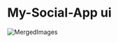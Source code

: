 # My-Social-App  ui
![MergedImages](https://user-images.githubusercontent.com/47485482/120881623-192af280-c5f0-11eb-9f8c-a7a13309b465.png)
